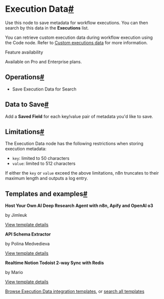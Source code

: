 [](https://github.com/n8n-io/n8n-docs/edit/main/docs/integrations/builtin/core-nodes/n8n-nodes-base.executiondata.md "Edit this page")

# Execution Data[#](#execution-data "Permanent link")

Use this node to save metadata for workflow executions. You can then search by this data in the **Executions** list.

You can retrieve custom execution data during workflow execution using the Code node. Refer to [Custom executions data](../../../../workflows/executions/custom-executions-data/) for more information.

Feature availability

Available on Pro and Enterprise plans.

## Operations[#](#operations "Permanent link")

*   Save Execution Data for Search

## Data to Save[#](#data-to-save "Permanent link")

Add a **Saved Field** for each key/value pair of metadata you'd like to save.

## Limitations[#](#limitations "Permanent link")

The Execution Data node has the following restrictions when storing execution metadata:

*   `key`: limited to 50 characters
*   `value`: limited to 512 characters

If either the `key` or `value` exceed the above limitations, n8n truncates to their maximum length and outputs a log entry.

## Templates and examples[#](#templates-and-examples "Permanent link")

**Host Your Own AI Deep Research Agent with n8n, Apify and OpenAI o3**

by Jimleuk

[View template details](https://n8n.io/workflows/2878-host-your-own-ai-deep-research-agent-with-n8n-apify-and-openai-o3/)

**API Schema Extractor**

by Polina Medvedieva

[View template details](https://n8n.io/workflows/2658-api-schema-extractor/)

**Realtime Notion Todoist 2-way Sync with Redis**

by Mario

[View template details](https://n8n.io/workflows/2772-realtime-notion-todoist-2-way-sync-with-redis/)

[Browse Execution Data integration templates](https://n8n.io/integrations/execution-data/), or [search all templates](https://n8n.io/workflows/)